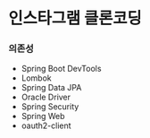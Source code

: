 # 인스타그램 클론코딩

### 의존성
* Spring Boot DevTools
* Lombok
* Spring Data JPA
* Oracle Driver
* Spring Security
* Spring Web
* oauth2-client
 

